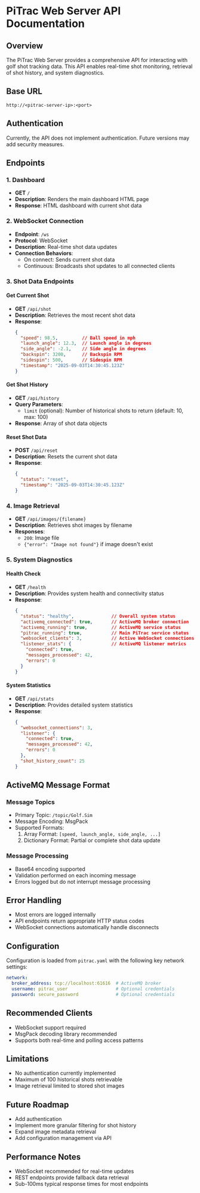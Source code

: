# PiTrac Web Server API Documentation

## Overview
The PiTrac Web Server provides a comprehensive API for interacting with golf shot tracking data. This API enables real-time shot monitoring, retrieval of shot history, and system diagnostics.

## Base URL
`http://<pitrac-server-ip>:<port>`

## Authentication
Currently, the API does not implement authentication. Future versions may add security measures.

## Endpoints

### 1. Dashboard
- **GET** `/`
- **Description**: Renders the main dashboard HTML page
- **Response**: HTML dashboard with current shot data

### 2. WebSocket Connection
- **Endpoint**: `/ws`
- **Protocol**: WebSocket
- **Description**: Real-time shot data updates
- **Connection Behaviors**:
  - On connect: Sends current shot data
  - Continuous: Broadcasts shot updates to all connected clients

### 3. Shot Data Endpoints

#### Get Current Shot
- **GET** `/api/shot`
- **Description**: Retrieves the most recent shot data
- **Response**:
  ```json
  {
    "speed": 98.5,         // Ball speed in mph
    "launch_angle": 12.3,  // Launch angle in degrees
    "side_angle": -2.1,    // Side angle in degrees
    "backspin": 3200,      // Backspin RPM
    "sidespin": 500,       // Sidespin RPM
    "timestamp": "2025-09-03T14:30:45.123Z"
  }
  ```

#### Get Shot History
- **GET** `/api/history`
- **Query Parameters**:
  - `limit` (optional): Number of historical shots to return (default: 10, max: 100)
- **Response**: Array of shot data objects

#### Reset Shot Data
- **POST** `/api/reset`
- **Description**: Resets the current shot data
- **Response**:
  ```json
  {
    "status": "reset",
    "timestamp": "2025-09-03T14:30:45.123Z"
  }
  ```

### 4. Image Retrieval
- **GET** `/api/images/{filename}`
- **Description**: Retrieves shot images by filename
- **Responses**:
  - `200`: Image file
  - `{"error": "Image not found"}` if image doesn't exist

### 5. System Diagnostics

#### Health Check
- **GET** `/health`
- **Description**: Provides system health and connectivity status
- **Response**:
  ```json
  {
    "status": "healthy",              // Overall system status
    "activemq_connected": true,       // ActiveMQ broker connection
    "activemq_running": true,         // ActiveMQ service status
    "pitrac_running": true,           // Main PiTrac service status
    "websocket_clients": 3,           // Active WebSocket connections
    "listener_stats": {               // ActiveMQ listener metrics
      "connected": true,
      "messages_processed": 42,
      "errors": 0
    }
  }
  ```

#### System Statistics
- **GET** `/api/stats`
- **Description**: Provides detailed system statistics
- **Response**:
  ```json
  {
    "websocket_connections": 3,
    "listener": {
      "connected": true,
      "messages_processed": 42,
      "errors": 0
    },
    "shot_history_count": 25
  }
  ```

## ActiveMQ Message Format

### Message Topics
- Primary Topic: `/topic/Golf.Sim`
- Message Encoding: MsgPack
- Supported Formats:
  1. Array Format: `[speed, launch_angle, side_angle, ...]`
  2. Dictionary Format: Partial or complete shot data update

### Message Processing
- Base64 encoding supported
- Validation performed on each incoming message
- Errors logged but do not interrupt message processing

## Error Handling
- Most errors are logged internally
- API endpoints return appropriate HTTP status codes
- WebSocket connections automatically handle disconnects

## Configuration
Configuration is loaded from `pitrac.yaml` with the following key network settings:
```yaml
network:
  broker_address: tcp://localhost:61616  # ActiveMQ broker
  username: pitrac_user                  # Optional credentials
  password: secure_password              # Optional credentials
```

## Recommended Clients
- WebSocket support required
- MsgPack decoding library recommended
- Supports both real-time and polling access patterns

## Limitations
- No authentication currently implemented
- Maximum of 100 historical shots retrievable
- Image retrieval limited to stored shot images

## Future Roadmap
- Add authentication
- Implement more granular filtering for shot history
- Expand image metadata retrieval
- Add configuration management via API

## Performance Notes
- WebSocket recommended for real-time updates
- REST endpoints provide fallback data retrieval
- Sub-100ms typical response times for most endpoints